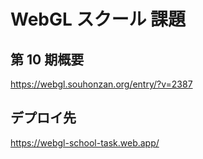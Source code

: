 # WebGL スクール 課題

## 第 10 期概要

https://webgl.souhonzan.org/entry/?v=2387

## デプロイ先

https://webgl-school-task.web.app/
